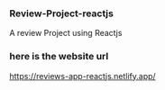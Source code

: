 ### Review-Project-reactjs
A review Project using Reactjs

### here is the website url
https://reviews-app-reactjs.netlify.app/
